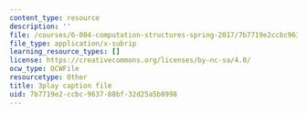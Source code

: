 ```yaml
---
content_type: resource
description: ''
file: /courses/6-004-computation-structures-spring-2017/7b7719e2ccbc963788bf32d25a5b8998_6mS1BHgm4u8.srt
file_type: application/x-subrip
learning_resource_types: []
license: https://creativecommons.org/licenses/by-nc-sa/4.0/
ocw_type: OCWFile
resourcetype: Other
title: 3play caption file
uid: 7b7719e2-ccbc-9637-88bf-32d25a5b8998
---
```

